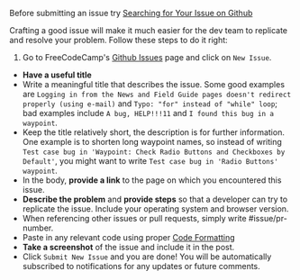Before submitting an issue try [Searching for Your Issue on Github](https://github.com/FreeCodeCamp/FreeCodeCamp/wiki/Searching-for-Your-Issue-on-Github)

Crafting a good issue will make it much easier for the dev team to replicate and resolve your problem. Follow these steps to do it right:

1. Go to FreeCodeCamp's [Github Issues](https://github.com/FreeCodeCamp/FreeCodeCamp/issues) page and click on `New Issue`.
* **Have a useful title**
 * Write a meaningful title that describes the issue. Some good examples are `Logging in from the News and Field Guide pages doesn't redirect properly (using e-mail)` and `Typo: "for" instead of "while" loop`; bad examples include `A bug, HELP!!!11` and `I found this bug in a waypoint`.
 * Keep the title relatively short, the description is for further information. One example is to shorten long waypoint names, so instead of writing `Test case bug in 'Waypoint: Check Radio Buttons and Checkboxes by Default'`, you might want to write `Test case bug in 'Radio Buttons' waypoint`.
* In the body, **provide a link** to the page on which you encountered this issue.
* **Describe the problem** and **provide steps** so that a developer can try to replicate the issue.  Include your operating system and browser version.
 * When referencing other issues or pull requests, simply write #issue/pr-number.
* Paste in any relevant code using proper [Code Formatting](https://github.com/FreeCodeCamp/FreeCodeCamp/wiki/code-formatting.)
* **Take a screenshot** of the issue and include it in the post.
* Click `Submit New Issue` and you are done! You will be automatically subscribed to notifications for any updates or future comments.